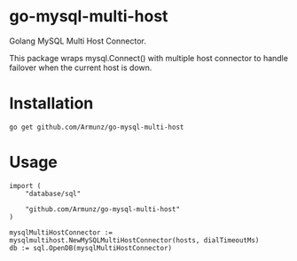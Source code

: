# go-mysql-multi-host
Golang MySQL Multi Host Connector. 

This package wraps mysql.Connect() with multiple host connector to handle failover when the current host is down.

# Installation

```
go get github.com/Armunz/go-mysql-multi-host
```

# Usage

```
import (
    "database/sql"

    "github.com/Armunz/go-mysql-multi-host"
)

mysqlMultiHostConnector := mysqlmultihost.NewMySQLMultiHostConnector(hosts, dialTimeoutMs)
db := sql.OpenDB(mysqlMultiHostConnector)
```
